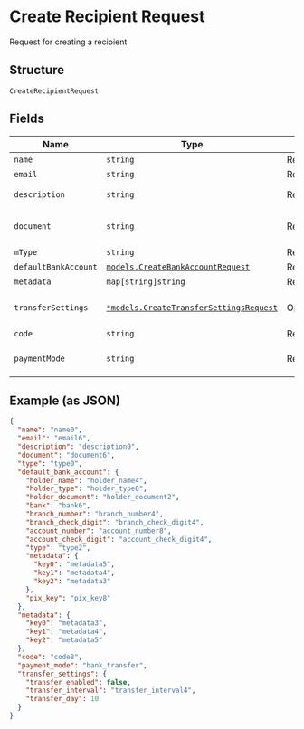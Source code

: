 
# Create Recipient Request

Request for creating a recipient

## Structure

`CreateRecipientRequest`

## Fields

| Name | Type | Tags | Description |
|  --- | --- | --- | --- |
| `name` | `string` | Required | Recipient name |
| `email` | `string` | Required | Recipient email |
| `description` | `string` | Required | Recipient description |
| `document` | `string` | Required | Recipient document number |
| `mType` | `string` | Required | Recipient type |
| `defaultBankAccount` | [`models.CreateBankAccountRequest`](../../doc/models/create-bank-account-request.md) | Required | Bank account |
| `metadata` | `map[string]string` | Required | Metadata |
| `transferSettings` | [`*models.CreateTransferSettingsRequest`](../../doc/models/create-transfer-settings-request.md) | Optional | Receiver Transfer Information |
| `code` | `string` | Required | Recipient code |
| `paymentMode` | `string` | Required | Payment mode<br>**Default**: `"bank_transfer"` |

## Example (as JSON)

```json
{
  "name": "name0",
  "email": "email6",
  "description": "description0",
  "document": "document6",
  "type": "type0",
  "default_bank_account": {
    "holder_name": "holder_name4",
    "holder_type": "holder_type0",
    "holder_document": "holder_document2",
    "bank": "bank6",
    "branch_number": "branch_number4",
    "branch_check_digit": "branch_check_digit4",
    "account_number": "account_number8",
    "account_check_digit": "account_check_digit4",
    "type": "type2",
    "metadata": {
      "key0": "metadata5",
      "key1": "metadata4",
      "key2": "metadata3"
    },
    "pix_key": "pix_key8"
  },
  "metadata": {
    "key0": "metadata3",
    "key1": "metadata4",
    "key2": "metadata5"
  },
  "code": "code8",
  "payment_mode": "bank_transfer",
  "transfer_settings": {
    "transfer_enabled": false,
    "transfer_interval": "transfer_interval4",
    "transfer_day": 10
  }
}
```

